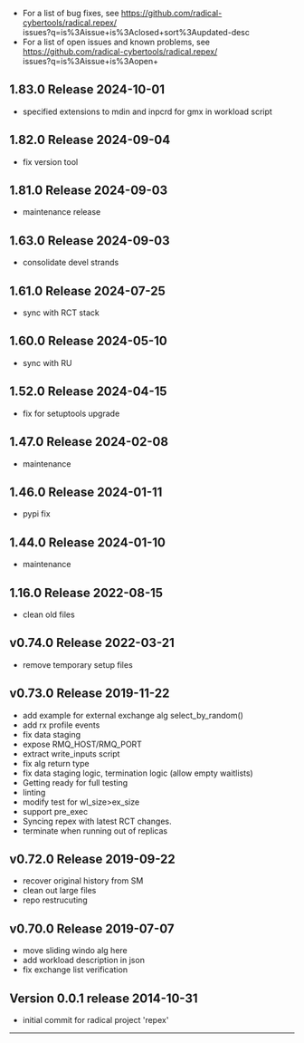 
  - For a list of bug fixes, see
    https://github.com/radical-cybertools/radical.repex/ \
            issues?q=is%3Aissue+is%3Aclosed+sort%3Aupdated-desc
  - For a list of open issues and known problems, see
    https://github.com/radical-cybertools/radical.repex/ \
            issues?q=is%3Aissue+is%3Aopen+


1.83.0 Release                                                        2024-10-01
--------------------------------------------------------------------------------

  - specified extensions to mdin and inpcrd for gmx in workload script


1.82.0 Release                                                        2024-09-04
--------------------------------------------------------------------------------

  - fix version tool


1.81.0 Release                                                        2024-09-03
--------------------------------------------------------------------------------

  - maintenance release


1.63.0 Release                                                        2024-09-03
--------------------------------------------------------------------------------

  - consolidate devel strands


1.61.0 Release                                                        2024-07-25
--------------------------------------------------------------------------------

  - sync with RCT stack


1.60.0 Release                                                        2024-05-10
--------------------------------------------------------------------------------

  - sync with RU


1.52.0 Release                                                        2024-04-15
--------------------------------------------------------------------------------

  - fix for setuptools upgrade


1.47.0 Release                                                        2024-02-08
--------------------------------------------------------------------------------

  - maintenance


1.46.0 Release                                                        2024-01-11
--------------------------------------------------------------------------------

  - pypi fix


1.44.0 Release                                                        2024-01-10
--------------------------------------------------------------------------------

  - maintenance


1.16.0 Release                                                        2022-08-15
--------------------------------------------------------------------------------

  - clean old files


v0.74.0 Release                                                       2022-03-21
--------------------------------------------------------------------------------

  - remove temporary setup files


v0.73.0 Release                                                       2019-11-22
--------------------------------------------------------------------------------

  - add example for external exchange alg select_by_random()
  - add rx profile events
  - fix data staging
  - expose RMQ_HOST/RMQ_PORT
  - extract write_inputs script
  - fix alg return type
  - fix data staging logic, termination logic (allow empty waitlists)
  - Getting ready for full testing
  - linting
  - modify test for wl_size>ex_size
  - support pre_exec
  - Syncing repex with latest RCT changes.
  - terminate when running out of replicas


v0.72.0 Release                                                       2019-09-22
--------------------------------------------------------------------------------

  - recover original history from SM
  - clean out large files
  - repo restrucuting

      
v0.70.0 Release                                                       2019-07-07
--------------------------------------------------------------------------------

  -  move sliding windo alg here
  -  add workload description in json
  -  fix exchange list verification


Version 0.0.1 release                                                 2014-10-31
--------------------------------------------------------------------------------

  -  initial commit for radical project 'repex'


--------------------------------------------------------------------------------

